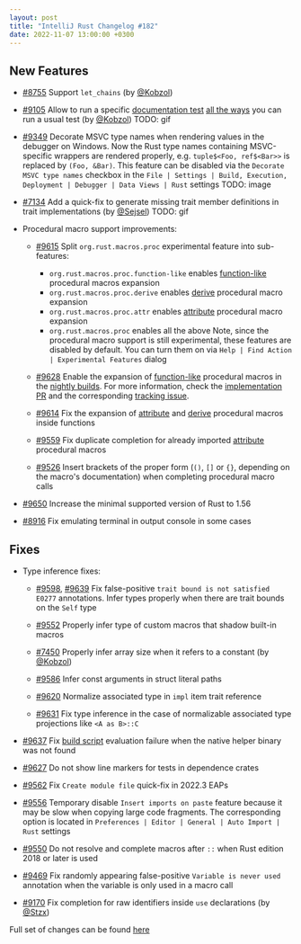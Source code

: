 ```yaml
---
layout: post
title: "IntelliJ Rust Changelog #182"
date: 2022-11-07 13:00:00 +0300
---
```



## New Features

* [#8755] Support `let_chains` (by [@Kobzol])

* [#9105] Allow to run a specific [documentation test](https://doc.rust-lang.org/rustdoc/write-documentation/documentation-tests.html) [all the ways](https://plugins.jetbrains.com/plugin/8182-rust/docs/rust-testing.html) you can run a usual test (by [@Kobzol])
  TODO: gif

* [#9349] Decorate MSVC type names when rendering values in the debugger on Windows. Now the Rust type names containing MSVC-specific wrappers are rendered properly, e.g. `tuple$<Foo, ref$<Bar>>` is replaced by `(Foo, &Bar)`.
  This feature can be disabled via the `Decorate MSVC type names` checkbox in the `File | Settings | Build, Execution, Deployment | Debugger | Data Views | Rust` settings
  TODO: image

* [#7134] Add a quick-fix to generate missing trait member definitions in trait implementations (by [@Sejsel])
  TODO: gif

* Procedural macro support improvements:
  * [#9615] Split `org.rust.macros.proc` experimental feature into sub-features:
    - `org.rust.macros.proc.function-like` enables [function-like] procedural macros expansion
    - `org.rust.macros.proc.derive` enables [derive] procedural macro expansion
    - `org.rust.macros.proc.attr` enables [attribute] procedural macro expansion
    - `org.rust.macros.proc` enables all the above
  Note, since the procedural macro support is still experimental, these features are disabled by default. You can turn them on via `Help | Find Action | Experimental Features` dialog

  * [#9628] Enable the expansion of [function-like] procedural macros in the [nightly builds].
    For more information, check the [implementation PR](https://github.com/intellij-rust/intellij-rust/pull/6564) and the corresponding [tracking issue](https://github.com/intellij-rust/intellij-rust/issues/6908).

  * [#9614] Fix the expansion of [attribute] and [derive] procedural macros inside functions

  * [#9559] Fix duplicate completion for already imported [attribute] procedural macros

  * [#9526] Insert brackets of the proper form (`()`, `[]` or `{}`, depending on the macro's documentation) when completing procedural macro calls

* [#9650] Increase the minimal supported version of Rust to 1.56

* [#8916] Fix emulating terminal in output console in some cases

## Fixes

* Type inference fixes:
  * [#9598], [#9639] Fix false-positive `trait bound is not satisfied E0277` annotations.
    Infer types properly when there are trait bounds on the `Self` type
   
  * [#9552] Properly infer type of custom macros that shadow built-in macros

  * [#7450] Properly infer array size when it refers to a constant (by [@Kobzol])

  * [#9586] Infer const arguments in struct literal paths

  * [#9620] Normalize associated type in `impl` item trait reference

  * [#9631] Fix type inference in the case of normalizable associated type projections like `<A as B>::C`

* [#9637] Fix [build script] evaluation failure when the native helper binary was not found

* [#9627] Do not show line markers for tests in dependence crates

* [#9562] Fix `Create module file` quick-fix in 2022.3 EAPs

* [#9556] Temporary disable `Insert imports on paste` feature because it may be slow when copying large code fragments.
  The corresponding option is located in `Preferences | Editor | General | Auto Import | Rust` settings

* [#9550] Do not resolve and complete macros after `::` when Rust edition 2018 or later is used

* [#9469] Fix randomly appearing false-positive `Variable is never used` annotation when the variable is only used in a macro call

* [#9170] Fix completion for raw identifiers inside `use` declarations (by [@Stzx])

Full set of changes can be found [here](https://github.com/intellij-rust/intellij-rust/milestone/91?closed=1)

[@Kobzol]: https://github.com/Kobzol
[@Sejsel]: https://github.com/Sejsel
[@Stzx]: https://github.com/Stzx

[#7134]: https://github.com/intellij-rust/intellij-rust/pull/7134
[#7450]: https://github.com/intellij-rust/intellij-rust/pull/7450
[#8755]: https://github.com/intellij-rust/intellij-rust/pull/8755
[#8916]: https://github.com/intellij-rust/intellij-rust/pull/8916
[#9105]: https://github.com/intellij-rust/intellij-rust/pull/9105
[#9170]: https://github.com/intellij-rust/intellij-rust/pull/9170
[#9349]: https://github.com/intellij-rust/intellij-rust/pull/9349
[#9469]: https://github.com/intellij-rust/intellij-rust/pull/9469
[#9526]: https://github.com/intellij-rust/intellij-rust/pull/9526
[#9550]: https://github.com/intellij-rust/intellij-rust/pull/9550
[#9552]: https://github.com/intellij-rust/intellij-rust/pull/9552
[#9556]: https://github.com/intellij-rust/intellij-rust/pull/9556
[#9559]: https://github.com/intellij-rust/intellij-rust/pull/9559
[#9562]: https://github.com/intellij-rust/intellij-rust/pull/9562
[#9586]: https://github.com/intellij-rust/intellij-rust/pull/9586
[#9598]: https://github.com/intellij-rust/intellij-rust/pull/9598
[#9614]: https://github.com/intellij-rust/intellij-rust/pull/9614
[#9615]: https://github.com/intellij-rust/intellij-rust/pull/9615
[#9620]: https://github.com/intellij-rust/intellij-rust/pull/9620
[#9627]: https://github.com/intellij-rust/intellij-rust/pull/9627
[#9628]: https://github.com/intellij-rust/intellij-rust/pull/9628
[#9631]: https://github.com/intellij-rust/intellij-rust/pull/9631
[#9637]: https://github.com/intellij-rust/intellij-rust/pull/9637
[#9639]: https://github.com/intellij-rust/intellij-rust/pull/9639
[#9650]: https://github.com/intellij-rust/intellij-rust/pull/9650

[function-like]: https://doc.rust-lang.org/reference/procedural-macros.html#function-like-procedural-macros
[derive]: https://doc.rust-lang.org/reference/procedural-macros.html#derive-macros
[attribute]: https://doc.rust-lang.org/reference/procedural-macros.html#attribute-macros
[nightly builds]: https://plugins.jetbrains.com/plugin/8182-rust/docs/rust-quick-start.html#install-nightly
[build script]: https://doc.rust-lang.org/cargo/reference/build-scripts.html
